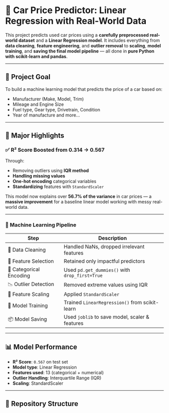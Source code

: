# 🚗 Car Price Predictor: Linear Regression with Real-World Data

This project predicts used car prices using a **carefully preprocessed real-world dataset** and a **Linear Regression model**. It includes everything from **data cleaning**, **feature engineering**, and **outlier removal** to **scaling**, **model training**, and **saving the final model pipeline** — all done in **pure Python with scikit-learn and pandas**.

---

## 🎯 Project Goal

To build a machine learning model that predicts the price of a car based on:
- Manufacturer (Make, Model, Trim)
- Mileage and Engine Size
- Fuel type, Gear type, Drivetrain, Condition
- Year of manufacture and more...

---

## 🚀 Major Highlights

### ✅ R² Score Boosted from 0.314 → 0.567
Through:
- Removing outliers using **IQR method**
- **Handling missing values**
- **One-hot encoding** categorical variables
- **Standardizing** features with `StandardScaler`

This model now explains over **56.7% of the variance** in car prices — a **massive improvement** for a baseline linear model working with messy real-world data.

---

### 🧠 Machine Learning Pipeline

| Step                        | Description |
|-----------------------------|-------------|
| 🧹 Data Cleaning            | Handled NaNs, dropped irrelevant features |
| 🧾 Feature Selection        | Retained only impactful predictors |
| 🔢 Categorical Encoding     | Used `pd.get_dummies()` with `drop_first=True` |
| 📉 Outlier Detection        | Removed extreme values using IQR |
| 📐 Feature Scaling          | Applied `StandardScaler` |
| 🧠 Model Training           | Trained `LinearRegression()` from scikit-learn |
| 📦 Model Saving             | Used `joblib` to save model, scaler & features |

---

## 📊 Model Performance

- **R² Score**: `0.567` on test set
- **Model type**: Linear Regression
- **Features used**: 13 (categorical + numerical)
- **Outlier Handling**: Interquartile Range (IQR)
- **Scaling**: StandardScaler

---

## 📁 Repository Structure
